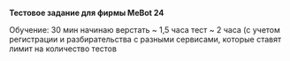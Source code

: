 **Тестовое задание для фирмы MeBot 24**

Обучение:
30 мин
начинаю верстать
~ 1,5 часа
тест
~ 2 часа (с учетом регистрации и разбирательства с разными сервисами, которые ставят лимит на количество тестов